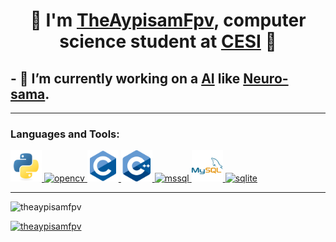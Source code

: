 
<h1 align="center">🚀 I'm <a href="https://linktr.ee/the_aypisam_fpv" target="_blank">TheAypisamFpv</a>, computer science student at <a href="https://www.cesi.fr/" target="_blank">CESI</a> 🚀</h1>

<h2 align="left">- 🔭 I’m currently working on a <a href="https://github.com/TheAypisamFpv/AI" target="_blank">AI</a> like <a href="https://en.wikipedia.org/wiki/Neuro-sama" target="_blank">Neuro-sama</a>.</h2>

---
<h3 align="left">Languages and Tools:</h3>
<p align="left"> 
  
  <a href="https://www.python.org" target="_blank" rel="noreferrer">
    <img src="https://raw.githubusercontent.com/devicons/devicon/master/icons/python/python-original.svg" alt="python" width="50" height="50"/> 
  </a> 

  <a href="https://opencv.org/" target="_blank" rel="noreferrer">
    <img src="https://www.vectorlogo.zone/logos/opencv/opencv-icon.svg" alt="opencv" width="50" height="50"/> 
  </a> 
  
  <a href="https://www.cprogramming.com/" target="_blank" rel="noreferrer">
    <img src="https://raw.githubusercontent.com/devicons/devicon/master/icons/c/c-original.svg" alt="c" width="50" height="50"/> 
  </a> 
  
  <a href="https://www.w3schools.com/cpp/" target="_blank" rel="noreferrer">
    <img src="https://raw.githubusercontent.com/devicons/devicon/master/icons/cplusplus/cplusplus-original.svg" alt="cplusplus" width="50" height="50"/> 
  </a> 
  
  <a href="https://www.microsoft.com/en-us/sql-server" target="_blank" rel="noreferrer">
    <img src="https://www.svgrepo.com/show/303229/microsoft-sql-server-logo.svg" alt="mssql" width="50" height="50"/> 
  </a> 
  
  <a href="https://www.mysql.com/" target="_blank" rel="noreferrer">
    <img src="https://raw.githubusercontent.com/devicons/devicon/master/icons/mysql/mysql-original-wordmark.svg" alt="mysql" width="50" height="50"/> 
  </a> 
  
  <a href="https://www.sqlite.org/" target="_blank" rel="noreferrer">
    <img src="https://www.vectorlogo.zone/logos/sqlite/sqlite-icon.svg" alt="sqlite" width="50" height="50"/> 
  </a> 
  
</p>

---

<p align="left"> <img src="https://komarev.com/ghpvc/?username=theaypisamfpv&label=Profile%20views&color=0e75b6&style=flat" alt="theaypisamfpv" /> </p>

<p align="left"> <a href="https://github.com/ryo-ma/github-profile-trophy"><img src="https://github-profile-trophy.vercel.app/?username=theaypisamfpv" alt="theaypisamfpv" /></a> </p>
